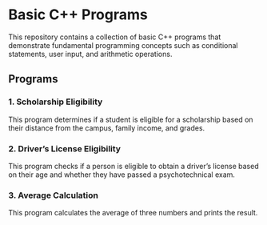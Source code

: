 # Basic C++ Programs

This repository contains a collection of basic C++ programs that demonstrate fundamental programming concepts such as conditional statements, user input, and arithmetic operations.

## Programs

### 1. Scholarship Eligibility

This program determines if a student is eligible for a scholarship based on their distance from the campus, family income, and grades.

### 2. Driver’s License Eligibility
This program checks if a person is eligible to obtain a driver’s license based on their age and whether they have passed a psychotechnical exam.

### 3. Average Calculation
This program calculates the average of three numbers and prints the result.
